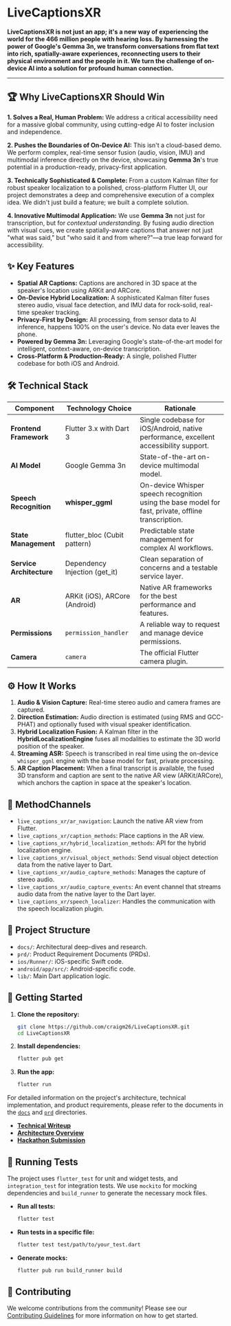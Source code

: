 # LiveCaptionsXR

**LiveCaptionsXR is not just an app; it's a new way of experiencing the world for the 466 million people with hearing loss. By harnessing the power of Google's **Gemma 3n**, we transform conversations from flat text into rich, spatially-aware experiences, reconnecting users to their physical environment and the people in it. We turn the challenge of on-device AI into a solution for profound human connection.**

---

## 🏆 Why LiveCaptionsXR Should Win

**1. Solves a Real, Human Problem:** We address a critical accessibility need for a massive global community, using cutting-edge AI to foster inclusion and independence.

**2. Pushes the Boundaries of On-Device AI:** This isn't a cloud-based demo. We perform complex, real-time sensor fusion (audio, vision, IMU) and multimodal inference directly on the device, showcasing **Gemma 3n**'s true potential in a production-ready, privacy-first application.

**3. Technically Sophisticated & Complete:** From a custom Kalman filter for robust speaker localization to a polished, cross-platform Flutter UI, our project demonstrates a deep and comprehensive execution of a complex idea. We didn't just build a feature; we built a complete solution.

**4. Innovative Multimodal Application:** We use **Gemma 3n** not just for transcription, but for *contextual understanding*. By fusing audio direction with visual cues, we create spatially-aware captions that answer not just "what was said," but "who said it and from where?"—a true leap forward for accessibility.

## ✨ Key Features

- **Spatial AR Captions:** Captions are anchored in 3D space at the speaker's location using ARKit and ARCore.
- **On-Device Hybrid Localization:** A sophisticated Kalman filter fuses stereo audio, visual face detection, and IMU data for rock-solid, real-time speaker tracking.
- **Privacy-First by Design:** All processing, from sensor data to AI inference, happens 100% on the user's device. No data ever leaves the phone.
- **Powered by **Gemma 3n**:** Leveraging Google's state-of-the-art model for intelligent, context-aware, on-device transcription.
- **Cross-Platform & Production-Ready:** A single, polished Flutter codebase for both iOS and Android.

## 🛠️ Technical Stack

| **Component** | **Technology Choice** | **Rationale** |
| --- | --- | --- |
| **Frontend Framework** | Flutter 3.x with Dart 3 | Single codebase for iOS/Android, native performance, excellent accessibility support. |
| **AI Model** | Google Gemma 3n | State-of-the-art on-device multimodal model. |
| **Speech Recognition**| **whisper_ggml** | On-device Whisper speech recognition using the base model for fast, private, offline transcription. |
| **State Management** | flutter_bloc (Cubit pattern) | Predictable state management for complex AI workflows. |
| **Service Architecture** | Dependency Injection (get_it) | Clean separation of concerns and a testable service layer. |
| **AR** | ARKit (iOS), ARCore (Android) | Native AR frameworks for the best performance and features. |
| **Permissions** | `permission_handler` | A reliable way to request and manage device permissions. |
| **Camera** | `camera` | The official Flutter camera plugin. |

## ⚙️ How It Works

1. **Audio & Vision Capture:** Real-time stereo audio and camera frames are captured.
2. **Direction Estimation:** Audio direction is estimated (using RMS and GCC-PHAT) and optionally fused with visual speaker identification.
3. **Hybrid Localization Fusion:** A Kalman filter in the **HybridLocalizationEngine** fuses all modalities to estimate the 3D world position of the speaker.
4. **Streaming ASR:** Speech is transcribed in real time using the on-device `whisper_ggml` engine with the base model for fast, private processing.
5. **AR Caption Placement:** When a final transcript is available, the fused 3D transform and caption are sent to the native AR view (ARKit/ARCore), which anchors the caption in space at the speaker's location.

## 🔌 MethodChannels

- `live_captions_xr/ar_navigation`: Launch the native AR view from Flutter.
- `live_captions_xr/caption_methods`: Place captions in the AR view.
- `live_captions_xr/hybrid_localization_methods`: API for the hybrid localization engine.
- `live_captions_xr/visual_object_methods`: Send visual object detection data from the native layer to Dart.
- `live_captions_xr/audio_capture_methods`: Manages the capture of stereo audio.
- `live_captions_xr/audio_capture_events`: An event channel that streams audio data from the native layer to the Dart layer.
- `live_captions_xr/speech_localizer`: Handles the communication with the speech localization plugin.

## 📁 Project Structure

- `docs/`: Architectural deep-dives and research.
- `prd/`: Product Requirement Documents (PRDs).
- `ios/Runner/`: iOS-specific Swift code.
- `android/app/src/`: Android-specific code.
- `lib/`: Main Dart application logic.

## 🚀 Getting Started

1. **Clone the repository:**

    ```bash
    git clone https://github.com/craigm26/LiveCaptionsXR.git
    cd LiveCaptionsXR
    ```

2. **Install dependencies:**

    ```bash
    flutter pub get
    ```

3. **Run the app:**

    ```bash
    flutter run
    ```

For detailed information on the project's architecture, technical implementation, and product requirements, please refer to the documents in the [`docs`](docs) and [`prd`](prd) directories.

- [**Technical Writeup**](docs/TECHNICAL_WRITEUP.md)
- [**Architecture Overview**](docs/ARCHITECTURE.md)
- [**Hackathon Submission**](docs/HACKATHON_SUBMISSION.md)

## 🧪 Running Tests

The project uses `flutter_test` for unit and widget tests, and `integration_test` for integration tests. We use `mockito` for mocking dependencies and `build_runner` to generate the necessary mock files.

- **Run all tests:**

    ```bash
    flutter test
    ```

- **Run tests in a specific file:**

    ```bash
    flutter test test/path/to/your_test.dart
    ```

- **Generate mocks:**

    ```bash
    flutter pub run build_runner build
    ```

## 🤝 Contributing

We welcome contributions from the community! Please see our [Contributing Guidelines](CONTRIBUTING.md) for more information on how to get started.
